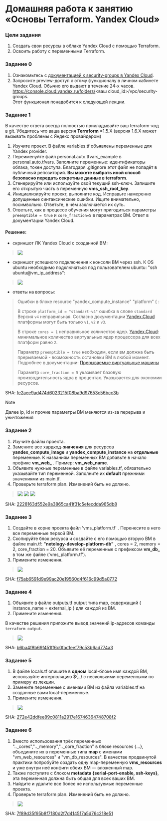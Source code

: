 # Домашняя работа к занятию «Основы Terraform. Yandex Cloud»

### Цели задания

1. Создать свои ресурсы в облаке Yandex Cloud с помощью Terraform.
2. Освоить работу с переменными Terraform.


### Задание 0

1. Ознакомьтесь с [документацией к security-groups в Yandex Cloud](https://cloud.yandex.ru/docs/vpc/concepts/security-groups?from=int-console-help-center-or-nav).
2. Запросите preview-доступ к этому функционалу в личном кабинете Yandex Cloud. Обычно его выдают в течение 24-х часов.
https://console.cloud.yandex.ru/folders/<ваш cloud_id>/vpc/security-groups.   
Этот функционал понадобится к следующей лекции. 

### Задание 1
В качестве ответа всегда полностью прикладывайте ваш terraform-код в git.  Убедитесь что ваша версия **Terraform** =1.5.Х (версия 1.6.Х может вызывать проблемы с Яндекс провайдером) 

1. Изучите проект. В файле variables.tf объявлены переменные для Yandex provider.
2. Переименуйте файл personal.auto.tfvars_example в personal.auto.tfvars. Заполните переменные: идентификаторы облака, токен доступа. Благодаря .gitignore этот файл не попадёт в публичный репозиторий. **Вы можете выбрать иной способ безопасно передать секретные данные в terraform.**
3. Сгенерируйте или используйте свой текущий ssh-ключ. Запишите его открытую часть в переменную **vms_ssh_root_key**.
4. Инициализируйте проект, выполните код. Исправьте намеренно допущенные синтаксические ошибки. Ищите внимательно, посимвольно. Ответьте, в чём заключается их суть.
5. Ответьте, как в процессе обучения могут пригодиться параметры ```preemptible = true``` и ```core_fraction=5``` в параметрах ВМ. Ответ в документации Yandex Cloud.

#### Решение:

- скриншот ЛК Yandex Cloud с созданной ВМ:
> ![](.hw-02_images/yc-vm.png)
- скриншот успешного подключения к консоли ВМ через ssh. К OS ubuntu необходимо подключаться под пользователем ubuntu: "ssh ubuntu@vm_ip_address":
> ![](.hw-02_images/vm-console.png)
- ответы на вопросы:
> Ошибки в блоке resource "yandex_compute_instance" "platform" { :
>
> В строке `platform_id = "standart-v4"` ошибка в слове `standard`
> Версия `v4` неправильная. Согласно документации [Yandex.Cloud](https://cloud.yandex.ru/docs/compute/concepts/vm-platforms) платформы могут быть только `v1`, `v2` и `v3`.
>
> В строке `cores = 1` неправильное количество ядер. [Yandex.Cloud](https://cloud.yandex.ru/docs/compute/concepts/performance-levels): минимальное количество виртуальных ядер процессора для всех платформ равно `2`.
>
> Параметр `preemptible = true` необходим, если вм должна быть прерываемой - возможность остановки ВМ в любой момент. Подробнее в документации: [Прерываемые виртуальные машины](https://cloud.yandex.ru/docs/compute/concepts/preemptible-vm)
>
> Параметр `core_fraction = 5` указывает базовую производительность ядра в процентах. Указывается для экономии ресурсов.

SHA: [fe2aee9ad474d6023215f08ba9d97653c56bcc3b](https://github.com/zemlyachev/neto-ter-homeworks/commit/fe2aee9ad474d6023215f08ba9d97653c56bcc3b)

> [!NOTE]
> Далее ip, id и прочие параметры ВМ меняются из-за перерыва и уничтожения

### Задание 2

1. Изучите файлы проекта.
2. Замените все хардкод-**значения** для ресурсов **yandex_compute_image** и **yandex_compute_instance** на **отдельные** переменные. К названиям переменных ВМ добавьте в начало префикс **vm_web_** .  Пример: **vm_web_name**.
3. Объявите нужные переменные в файле variables.tf, обязательно указывайте тип переменной. Заполните их **default** прежними значениями из main.tf. 
4. Проверьте terraform plan. Изменений быть не должно. 

> ![](.hw-02_images/02-src.png)
> ![](.hw-02_images/02-vars.png)
> ![](.hw-02_images/02-plan.png)

SHA: [2228163d552e9a3865ca41f31c5efecdda965db8](https://github.com/zemlyachev/neto-ter-homeworks/commit/2228163d552e9a3865ca41f31c5efecdda965db8)

### Задание 3

1. Создайте в корне проекта файл 'vms_platform.tf' . Перенесите в него все переменные первой ВМ.
2. Скопируйте блок ресурса и создайте с его помощью вторую ВМ в файле main.tf: **"netology-develop-platform-db"** ,  cores  = 2, memory = 2, core_fraction = 20. Объявите её переменные с префиксом **vm_db_** в том же файле ('vms_platform.tf').
3. Примените изменения.

> ![](.hw-02_images/03-vms.png)

SHA: [f75ab6591d9e99ac20e19560d4f616c99d5a0772](https://github.com/zemlyachev/neto-ter-homeworks/commit/f75ab6591d9e99ac20e19560d4f616c99d5a0772)

### Задание 4

1. Объявите в файле outputs.tf output типа map, содержащий { instance_name = external_ip } для каждой из ВМ.
2. Примените изменения.

В качестве решения приложите вывод значений ip-адресов команды ```terraform output```.

> ![](.hw-02_images/04-output.png)

SHA: [b6ba4f8b69f451ff6c0fac1eef79c53b6ad774a3](https://github.com/zemlyachev/neto-ter-homeworks/commit/b6ba4f8b69f451ff6c0fac1eef79c53b6ad774a3)

### Задание 5

1. В файле locals.tf опишите в **одном** local-блоке имя каждой ВМ, используйте интерполяцию ${..} с несколькими переменными по примеру из лекции.
2. Замените переменные с именами ВМ из файла variables.tf на созданные вами local-переменные.
3. Примените изменения.

> ![](.hw-02_images/05-locals.png)

SHA: [272e42ddfee89c0811a2917e16746364748708f2](https://github.com/zemlyachev/neto-ter-homeworks/commit/272e42ddfee89c0811a2917e16746364748708f2)

### Задание 6

1. Вместо использования трёх переменных  ".._cores",".._memory",".._core_fraction" в блоке  resources {...}, объедините их в переменные типа **map** с именами "vm_web_resources" и "vm_db_resources". В качестве продвинутой практики попробуйте создать одну map-переменную **vms_resources** и уже внутри неё конфиги обеих ВМ — вложенный map.
2. Также поступите с блоком **metadata {serial-port-enable, ssh-keys}**, эта переменная должна быть общая для всех ваших ВМ.
3. Найдите и удалите все более не используемые переменные проекта.
4. Проверьте terraform plan. Изменений быть не должно.

> ![](.hw-02_images/06-no-changes.png)

SHA: [7f89d35f95b8f7180d2f7d414517a5d76c218e51](https://github.com/zemlyachev/neto-ter-homeworks/commit/7f89d35f95b8f7180d2f7d414517a5d76c218e51)

